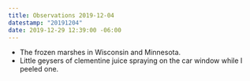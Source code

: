 ```yaml
---
title: Observations 2019-12-04
datestamp: "20191204"
date: 2019-12-29 12:39:00 -06:00
---
```


- The frozen marshes in Wisconsin and Minnesota.
- Little geysers of clementine juice spraying on the car window while I peeled one.

